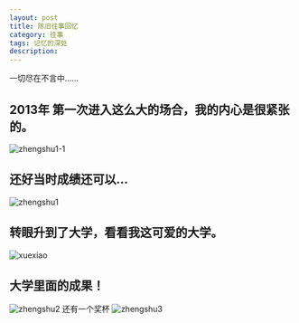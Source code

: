 ```yaml
---
layout: post
title: 陈旧往事回忆
category: 往事
tags: 记忆的深处
description: 
---
```


一切尽在不言中......

## 2013年 第一次进入这么大的场合，我的内心是很紧张的。
![zhengshu1-1](http://suiblog.github.io/folder/zhengshu1-1.png)

## 还好当时成绩还可以...
![zhengshu1](http://suiblog.github.io/folder/zhengshu1.png)

## 转眼升到了大学，看看我这可爱的大学。
![xuexiao](http://suiblog.github.io/folder/xuexiao.jpg)	

## 大学里面的成果！
![zhengshu2](http://suiblog.github.io/folder/zhengshu2.jpg)
还有一个奖杯
![zhengshu3](http://suiblog.github.io/folder/zhengshu3.jpg)